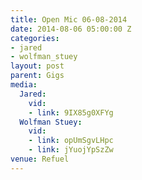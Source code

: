```yaml
---
title: Open Mic 06-08-2014
date: 2014-08-06 05:00:00 Z
categories:
- jared
- wolfman_stuey
layout: post
parent: Gigs
media:
  Jared:
    vid:
    - link: 9IX85g0XFYg
  Wolfman Stuey:
    vid:
    - link: opUmSgvLHpc
    - link: jYuojYpSzZw
venue: Refuel
---
```


